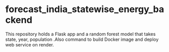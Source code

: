 # forecast_india_statewise_energy_backend
This repository holds a Flask app and a random forest model that takes state, year, population .Also command to build Docker image and deploy web service on render.
